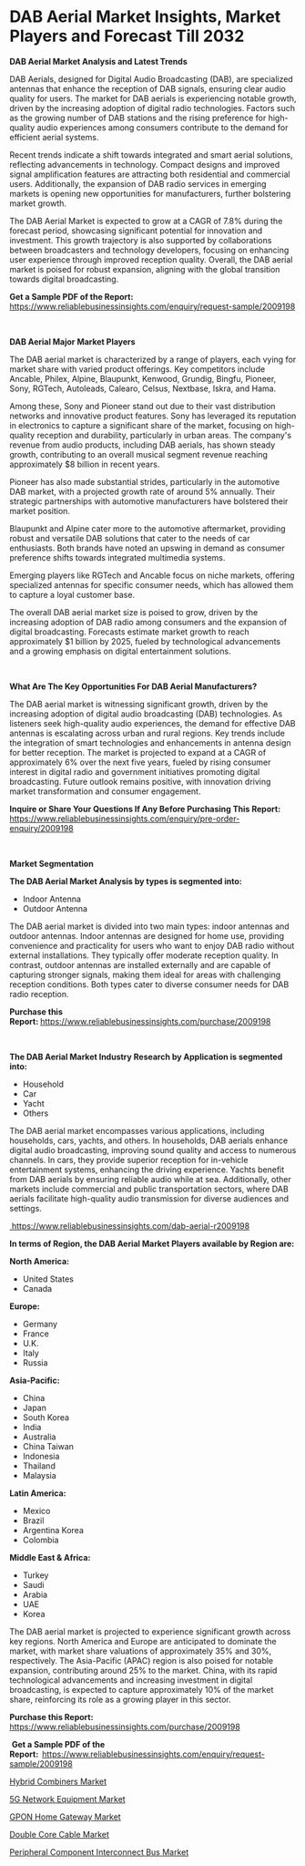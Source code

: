 <p><h1>DAB Aerial Market Insights, Market Players and Forecast Till 2032</h1></p><p><strong>DAB Aerial Market Analysis and Latest Trends</strong></p>
<p><p>DAB Aerials, designed for Digital Audio Broadcasting (DAB), are specialized antennas that enhance the reception of DAB signals, ensuring clear audio quality for users. The market for DAB aerials is experiencing notable growth, driven by the increasing adoption of digital radio technologies. Factors such as the growing number of DAB stations and the rising preference for high-quality audio experiences among consumers contribute to the demand for efficient aerial systems.</p><p>Recent trends indicate a shift towards integrated and smart aerial solutions, reflecting advancements in technology. Compact designs and improved signal amplification features are attracting both residential and commercial users. Additionally, the expansion of DAB radio services in emerging markets is opening new opportunities for manufacturers, further bolstering market growth.</p><p>The DAB Aerial Market is expected to grow at a CAGR of 7.8% during the forecast period, showcasing significant potential for innovation and investment. This growth trajectory is also supported by collaborations between broadcasters and technology developers, focusing on enhancing user experience through improved reception quality. Overall, the DAB aerial market is poised for robust expansion, aligning with the global transition towards digital broadcasting.</p></p>
<p><strong>Get a Sample PDF of the Report:&nbsp;</strong> <a href="https://www.reliablebusinessinsights.com/enquiry/request-sample/2009198?utm_campaign=950&utm_medium=2&utm_source=Github&utm_content=ia&utm_term=15022025&utm_id=dab-aerial">https://www.reliablebusinessinsights.com/enquiry/request-sample/2009198</a></p>
<p>&nbsp;</p>
<p><strong>DAB Aerial Major Market Players</strong></p>
<p><p>The DAB aerial market is characterized by a range of players, each vying for market share with varied product offerings. Key competitors include Ancable, Philex, Alpine, Blaupunkt, Kenwood, Grundig, Bingfu, Pioneer, Sony, RGTech, Autoleads, Calearo, Celsus, Nextbase, Iskra, and Hama. </p><p>Among these, Sony and Pioneer stand out due to their vast distribution networks and innovative product features. Sony has leveraged its reputation in electronics to capture a significant share of the market, focusing on high-quality reception and durability, particularly in urban areas. The company's revenue from audio products, including DAB aerials, has shown steady growth, contributing to an overall musical segment revenue reaching approximately $8 billion in recent years.</p><p>Pioneer has also made substantial strides, particularly in the automotive DAB market, with a projected growth rate of around 5% annually. Their strategic partnerships with automotive manufacturers have bolstered their market position.</p><p>Blaupunkt and Alpine cater more to the automotive aftermarket, providing robust and versatile DAB solutions that cater to the needs of car enthusiasts. Both brands have noted an upswing in demand as consumer preference shifts towards integrated multimedia systems.</p><p>Emerging players like RGTech and Ancable focus on niche markets, offering specialized antennas for specific consumer needs, which has allowed them to capture a loyal customer base.</p><p>The overall DAB aerial market size is poised to grow, driven by the increasing adoption of DAB radio among consumers and the expansion of digital broadcasting. Forecasts estimate market growth to reach approximately $1 billion by 2025, fueled by technological advancements and a growing emphasis on digital entertainment solutions.</p></p>
<p>&nbsp;</p>
<p><strong>What Are The Key Opportunities For DAB Aerial Manufacturers?</strong></p>
<p><p>The DAB aerial market is witnessing significant growth, driven by the increasing adoption of digital audio broadcasting (DAB) technologies. As listeners seek high-quality audio experiences, the demand for effective DAB antennas is escalating across urban and rural regions. Key trends include the integration of smart technologies and enhancements in antenna design for better reception. The market is projected to expand at a CAGR of approximately 6% over the next five years, fueled by rising consumer interest in digital radio and government initiatives promoting digital broadcasting. Future outlook remains positive, with innovation driving market transformation and consumer engagement.</p></p>
<p><strong>Inquire or Share Your Questions If Any Before Purchasing This Report:</strong> <a href="https://www.reliablebusinessinsights.com/enquiry/pre-order-enquiry/2009198?utm_campaign=950&utm_medium=2&utm_source=Github&utm_content=ia&utm_term=15022025&utm_id=dab-aerial">https://www.reliablebusinessinsights.com/enquiry/pre-order-enquiry/2009198</a></p>
<p>&nbsp;</p>
<p><strong>Market Segmentation</strong></p>
<p><strong>The DAB Aerial Market Analysis by types is segmented into:</strong></p>
<p><ul><li>Indoor Antenna</li><li>Outdoor Antenna</li></ul></p>
<p><p>The DAB aerial market is divided into two main types: indoor antennas and outdoor antennas. Indoor antennas are designed for home use, providing convenience and practicality for users who want to enjoy DAB radio without external installations. They typically offer moderate reception quality. In contrast, outdoor antennas are installed externally and are capable of capturing stronger signals, making them ideal for areas with challenging reception conditions. Both types cater to diverse consumer needs for DAB radio reception.</p></p>
<p><strong>Purchase this Report:&nbsp;</strong><a href="https://www.reliablebusinessinsights.com/purchase/2009198?utm_campaign=950&utm_medium=2&utm_source=Github&utm_content=ia&utm_term=15022025&utm_id=dab-aerial">https://www.reliablebusinessinsights.com/purchase/2009198</a></p>
<p>&nbsp;</p>
<p><strong>The DAB Aerial Market Industry Research by Application is segmented into:</strong></p>
<p><ul><li>Household</li><li>Car</li><li>Yacht</li><li>Others</li></ul></p>
<p><p>The DAB aerial market encompasses various applications, including households, cars, yachts, and others. In households, DAB aerials enhance digital audio broadcasting, improving sound quality and access to numerous channels. In cars, they provide superior reception for in-vehicle entertainment systems, enhancing the driving experience. Yachts benefit from DAB aerials by ensuring reliable audio while at sea. Additionally, other markets include commercial and public transportation sectors, where DAB aerials facilitate high-quality audio transmission for diverse audiences and settings.</p></p>
<p><a href="https://www.reliablebusinessinsights.com/dab-aerial-r2009198?utm_campaign=950&utm_medium=2&utm_source=Github&utm_content=ia&utm_term=15022025&utm_id=dab-aerial">&nbsp;https://www.reliablebusinessinsights.com/dab-aerial-r2009198</a></p>
<p><strong>In terms of Region, the DAB Aerial Market Players available by Region are:</strong></p>
<p>
    <p> <strong> North America: </strong>
        <ul>
            <li>United States</li>
            <li>Canada</li>
        </ul>
        </p> 
    <p> <strong> Europe: </strong>
        <ul>
            <li>Germany</li>
            <li>France</li>
            <li>U.K.</li>
            <li>Italy</li>
            <li>Russia</li>
        </ul>
        </p> 
    <p> <strong> Asia-Pacific: </strong>
        <ul>
            <li>China</li>
            <li>Japan</li>
            <li>South Korea</li>
            <li>India</li>
            <li>Australia</li>
            <li>China Taiwan</li>
            <li>Indonesia</li>
            <li>Thailand</li>
            <li>Malaysia</li>
        </ul>
        </p> 
    <p> <strong> Latin America: </strong>
        <ul>
            <li>Mexico</li>
            <li>Brazil</li>
            <li>Argentina Korea</li>
            <li>Colombia</li>
        </ul>
        </p> 
    <p> <strong> Middle East & Africa: </strong>
        <ul>
            <li>Turkey</li>
            <li>Saudi</li>
            <li>Arabia</li>
            <li>UAE</li>
            <li>Korea</li>
        </ul>
    </p>
    </p>
<p><p>The DAB aerial market is projected to experience significant growth across key regions. North America and Europe are anticipated to dominate the market, with market share valuations of approximately 35% and 30%, respectively. The Asia-Pacific (APAC) region is also poised for notable expansion, contributing around 25% to the market. China, with its rapid technological advancements and increasing investment in digital broadcasting, is expected to capture approximately 10% of the market share, reinforcing its role as a growing player in this sector.</p></p>
<p><strong>Purchase this Report: </strong><a href="https://www.reliablebusinessinsights.com/purchase/2009198?utm_campaign=950&utm_medium=2&utm_source=Github&utm_content=ia&utm_term=15022025&utm_id=dab-aerial">https://www.reliablebusinessinsights.com/purchase/2009198</a></p>
<p>&nbsp;<strong>Get a Sample PDF of the Report:&nbsp;&nbsp;</strong><a href="https://www.reliablebusinessinsights.com/enquiry/request-sample/2009198?utm_campaign=950&utm_medium=2&utm_source=Github&utm_content=ia&utm_term=15022025&utm_id=dab-aerial">https://www.reliablebusinessinsights.com/enquiry/request-sample/2009198</a></p>
<p><strong></strong></p>
<p><p><a href="https://github.com/elvutedipela/Market-Research-Report-List-1/blob/main/hybrid-combiners-market.md?utm_campaign=950&utm_medium=2&utm_source=Github&utm_content=ia&utm_term=15022025&utm_id=dab-aerial">Hybrid Combiners Market</a></p><p><a href="https://github.com/chongseney974/Market-Research-Report-List-1/blob/main/5g-network-equipment-market.md?utm_campaign=950&utm_medium=2&utm_source=Github&utm_content=ia&utm_term=15022025&utm_id=dab-aerial">5G Network Equipment Market</a></p><p><a href="https://github.com/nkbaroga/Market-Research-Report-List-1/blob/main/gpon-home-gateway-market.md?utm_campaign=950&utm_medium=2&utm_source=Github&utm_content=ia&utm_term=15022025&utm_id=dab-aerial">GPON Home Gateway Market</a></p><p><a href="https://github.com/lateshab69/Market-Research-Report-List-1/blob/main/double-core-cable-market.md?utm_campaign=950&utm_medium=2&utm_source=Github&utm_content=ia&utm_term=15022025&utm_id=dab-aerial">Double Core Cable Market</a></p><p><a href="https://github.com/hedbomkrahe/Market-Research-Report-List-1/blob/main/peripheral-component-interconnect-bus-market.md?utm_campaign=950&utm_medium=2&utm_source=Github&utm_content=ia&utm_term=15022025&utm_id=dab-aerial">Peripheral Component Interconnect Bus Market</a></p></p>